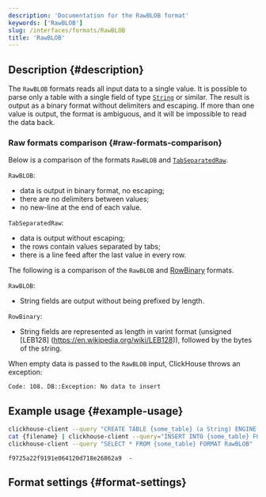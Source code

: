 ```yaml
---
description: 'Documentation for the RawBLOB format'
keywords: ['RawBLOB']
slug: /interfaces/formats/RawBLOB
title: 'RawBLOB'
---
```


## Description {#description}

The `RawBLOB` formats reads all input data to a single value. It is possible to parse only a table with a single field of type [`String`](/sql-reference/data-types/string.md) or similar.
The result is output as a binary format without delimiters and escaping. If more than one value is output, the format is ambiguous, and it will be impossible to read the data back.

### Raw formats comparison {#raw-formats-comparison}

Below is a comparison of the formats `RawBLOB` and [`TabSeparatedRaw`](./TabSeparated/TabSeparatedRaw.md).

`RawBLOB`:

- data is output in binary format, no escaping;
- there are no delimiters between values;
- no new-line at the end of each value.

`TabSeparatedRaw`:

- data is output without escaping;
- the rows contain values separated by tabs;
- there is a line feed after the last value in every row.

The following is a comparison of the `RawBLOB` and [RowBinary](./RowBinary/RowBinary.md) formats.

`RawBLOB`:

- String fields are output without being prefixed by length.

`RowBinary`:

- String fields are represented as length in varint format (unsigned [LEB128] (https://en.wikipedia.org/wiki/LEB128)), followed by the bytes of the string.

When empty data is passed to the `RawBLOB` input, ClickHouse throws an exception:

```text
Code: 108. DB::Exception: No data to insert
```

## Example usage {#example-usage}

```bash title="Query"
clickhouse-client --query "CREATE TABLE {some_table} (a String) ENGINE = Memory;"
cat {filename} | clickhouse-client --query="INSERT INTO {some_table} FORMAT RawBLOB"
clickhouse-client --query "SELECT * FROM {some_table} FORMAT RawBLOB" | md5sum
```

```text title="Response"
f9725a22f9191e064120d718e26862a9  -
```

## Format settings {#format-settings}
